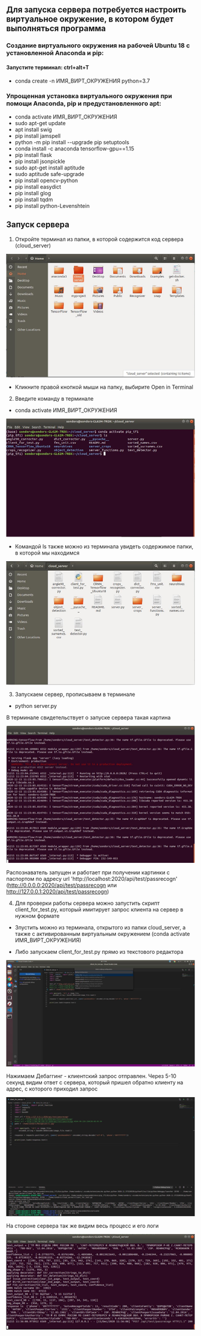 ## Для запуска сервера потребуется настроить виртуальное окружение, в котором будет выполняться программа

### Создание виртуального окружения на рабочей Ubuntu 18 с установленной Anaconda и pip:

#### Запустите терминал: ctrl+alt+T

- conda create -n ИМЯ_ВИРТ_ОКРУЖЕНИЯ python=3.7

### Упрощенная установка виртуального окружения при помощи Anaconda, pip и предустановленного apt:

- conda activate ИМЯ_ВИРТ_ОКРУЖЕНИЯ
- sudo apt-get update
- apt install swig  
- pip install jamspell  
- python -m pip install --upgrade pip setuptools  
- conda install -c anaconda tensorflow-gpu==1.15
- pip install flask
- pip install jsonpickle
- sudo apt-get install aptitude
- sudo aptitude safe-upgrade
- pip install opencv-python
- pip install easydict
- pip install glog
- pip install tqdm
- pip install python-Levenshtein

## Запуск сервера

1) Откройте терминал из папки, в которой содержится код сервера (cloud_server)

![](https://github.com/IgorSondors/TurnSrverOn/blob/main/screenshots/photo_2020-12-15_11-10-06.jpg)

- Кликните правой кнопкой мыши на папку, выбирите Open in Terminal

2) Введите команду в терминале

- conda activate ИМЯ_ВИРТ_ОКРУЖЕНИЯ

![Теминал должен выглядеть примерно так](https://github.com/IgorSondors/TurnSrverOn/blob/main/screenshots/photo_2020-12-15_11-14-32.jpg)

- Командой ls также можно из терминала увидеть содержимое папки, в которой мы находимся

![](https://github.com/IgorSondors/TurnSrverOn/blob/main/screenshots/photo_2020-12-15_11-15-59.jpg)

3) Запускаем сервер, прописываем в терминале

- python server.py

В терминале свидетельствует о запуске сервера такая картина 

![](https://github.com/IgorSondors/TurnSrverOn/blob/main/screenshots/photo_2020-12-15_11-23-45.jpg)

Распознаватель запущен и работает при получении картинки с паспортом по адресу url 'http://localhost:2020/api/test/passrecogn' (http://0.0.0.0:2020/api/test/passrecogn или http://127.0.0.1:2020/api/test/passrecogn)

4) Для проверки работы сервера можно запустить скрипт client_for_test.py, который имитирует запрос клиента на сервер в нужном формате

- Зпустить можно из терминала, открытого из папки cloud_server, а также с активированным виртуальным окружением (conda activate ИМЯ_ВИРТ_ОКРУЖЕНИЯ)

- Либо запускаем client_for_test.py прямо из текстового редактора 

![](https://github.com/IgorSondors/TurnSrverOn/blob/main/screenshots/photo_2020-12-15_11-35-54.jpg)

Нажимаем Дебаггинг - клиентский запрос отправлен. Через 5-10 секунд видим ответ с сервера, который пришел обратно клиенту на адрес, с которого приходил запрос

![](https://github.com/IgorSondors/TurnSrverOn/blob/main/screenshots/photo_2020-12-15_11-36-57.jpg)

На стороне сервера так же видим весь процесс и его логи

![](https://github.com/IgorSondors/TurnSrverOn/blob/main/screenshots/photo_2020-12-15_11-37-01.jpg)
